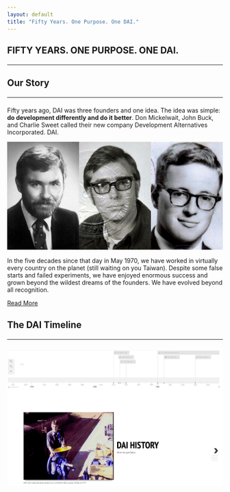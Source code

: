 ```yaml
---
layout: default
title: "Fifty Years. One Purpose. One DAI."
---
```

<section class="hero is-light">
  <div class="hero-body">
    <div class="container">
    </div>
  </div>
</section>
<section class="feature-wrap">
  <div class="feature container">
    <div class="dai-box">
      <h1 class="title is-size-2">
        FIFTY YEARS. ONE PURPOSE. ONE DAI.
        <hr class="bar">
      </h1>
      <div class="feature--detail">
        <h2 class="title">Our Story
          <hr class="bar">
        </h2>
        <p>Fifty years ago, DAI was three founders and one idea. The idea was simple: <strong>do development differently and do it better</strong>. Don Mickelwait, John Buck, and Charlie Sweet called their new company Development Alternatives Incorporated. DAI.</p>
        <img src="/assets/images/founders.jpg" alt="">
        <p>In the five decades since that day in May 1970, we have worked in virtually every country on the planet (still waiting on you Taiwan). Despite some false starts and failed experiments, we have enjoyed enormous success and grown beyond the wildest dreams of the founders. We have evolved beyond all recognition.</p>
        <a href="/our-story#our-story" class="button is-solid is-link">Read More</a>
      </div>
    </div>
  </div>
</section>
<section class="section" id="timeline">
  <div class="container">
    <h2 class="is-size-2 title">The DAI Timeline
      <hr class="bar">
    </h2>
    <a target="blank" href="https://cdn.knightlab.com/libs/timeline3/latest/embed/index.html?source=1Nvp3gPaPdAHkZGQqAK3McDCz__ybSQ1wLwUqYq2S8AA&font=Default&lang=en&timenav_position=top&hash_bookmark=true&initial_zoom=2" class="timeline-link"><img src="/assets/images/timeline.gif" alt=""></a>
  </div> 
</section>